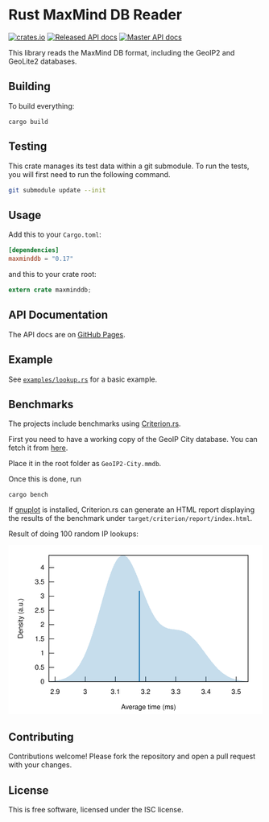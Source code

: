 # Rust MaxMind DB Reader #

[![crates.io](	https://img.shields.io/crates/v/maxminddb.svg)](https://crates.io/crates/maxminddb) [![Released API docs](https://docs.rs/maxminddb/badge.svg)](http://docs.rs/maxminddb) [![Master API docs](https://img.shields.io/badge/docs-master-green.svg)](https://oschwald.github.io/maxminddb-rust/)

This library reads the MaxMind DB format, including the GeoIP2 and GeoLite2
databases.

## Building ##

To build everything:

```
cargo build
```

## Testing ##

This crate manages its test data within a git submodule.
To run the tests, you will first need to run the following command.

```bash
git submodule update --init
```

## Usage ##

Add this to your `Cargo.toml`:

```toml
[dependencies]
maxminddb = "0.17"
```

and this to your crate root:

```rust
extern crate maxminddb;
```

## API Documentation ##

The API docs are on [GitHub Pages](http://oschwald.github.io/maxminddb-rust/maxminddb/struct.Reader.html).

## Example ##

See [`examples/lookup.rs`](https://github.com/oschwald/maxminddb-rust/blob/master/examples/lookup.rs) for a basic example.

## Benchmarks ##

The projects include benchmarks using [Criterion.rs](https://github.com/bheisler/criterion.rs).

First you need to have a working copy of the GeoIP City database.
You can fetch it from [here](https://dev.maxmind.com/geoip/geoip2/geolite2/).

Place it in the root folder as `GeoIP2-City.mmdb`.

Once this is done, run

```
cargo bench
```

If [gnuplot](http://www.gnuplot.info/) is installed, Criterion.rs can generate
an HTML report displaying the results of the benchmark under
`target/criterion/report/index.html`.

Result of doing 100 random IP lookups:

![](/assets/pdf_small.svg)

## Contributing ##

Contributions welcome! Please fork the repository and open a pull request
with your changes.

## License ##

This is free software, licensed under the ISC license.

